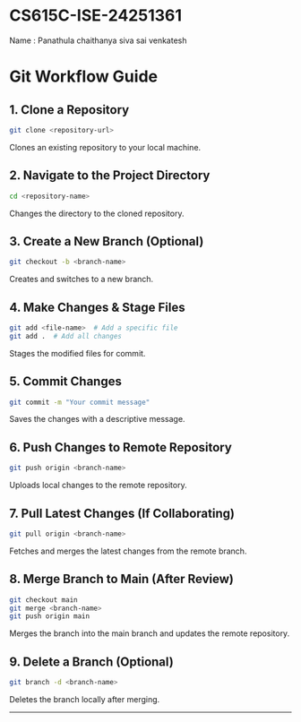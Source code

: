 # CS615C-ISE-24251361
Name : Panathula chaithanya siva sai venkatesh



# Git Workflow Guide

## 1. Clone a Repository
```sh
git clone <repository-url>
```
Clones an existing repository to your local machine.

## 2. Navigate to the Project Directory
```sh
cd <repository-name>
```
Changes the directory to the cloned repository.

## 3. Create a New Branch (Optional)
```sh
git checkout -b <branch-name>
```
Creates and switches to a new branch.

## 4. Make Changes & Stage Files
```sh
git add <file-name>  # Add a specific file
git add .  # Add all changes
```
Stages the modified files for commit.

## 5. Commit Changes
```sh
git commit -m "Your commit message"
```
Saves the changes with a descriptive message.

## 6. Push Changes to Remote Repository
```sh
git push origin <branch-name>
```
Uploads local changes to the remote repository.

## 7. Pull Latest Changes (If Collaborating)
```sh
git pull origin <branch-name>
```
Fetches and merges the latest changes from the remote branch.

## 8. Merge Branch to Main (After Review)
```sh
git checkout main
git merge <branch-name>
git push origin main
```
Merges the branch into the main branch and updates the remote repository.

## 9. Delete a Branch (Optional)
```sh
git branch -d <branch-name>
```
Deletes the branch locally after merging.

---


